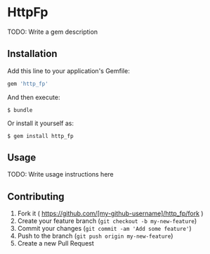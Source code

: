 # HttpFp

TODO: Write a gem description

## Installation

Add this line to your application's Gemfile:

```ruby
gem 'http_fp'
```

And then execute:

    $ bundle

Or install it yourself as:

    $ gem install http_fp

## Usage

TODO: Write usage instructions here

## Contributing

1. Fork it ( https://github.com/[my-github-username]/http_fp/fork )
2. Create your feature branch (`git checkout -b my-new-feature`)
3. Commit your changes (`git commit -am 'Add some feature'`)
4. Push to the branch (`git push origin my-new-feature`)
5. Create a new Pull Request

